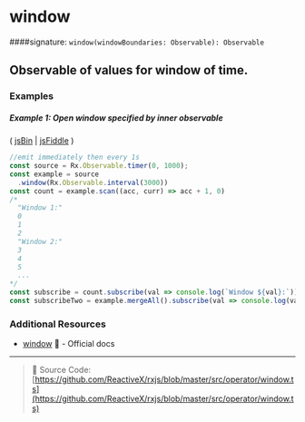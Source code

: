 # window
####signature: `window(windowBoundaries: Observable): Observable`

## Observable of values for window of time.

### Examples

##### Example 1: Open window specified by inner observable

( [jsBin](http://jsbin.com/jituvajeri/1/edit?js,console) | [jsFiddle](https://jsfiddle.net/btroncone/rmgghg6d/) )

```js
//emit immediately then every 1s
const source = Rx.Observable.timer(0, 1000);
const example = source
  .window(Rx.Observable.interval(3000))
const count = example.scan((acc, curr) => acc + 1, 0)          
/*
  "Window 1:"
  0
  1
  2
  "Window 2:"
  3
  4
  5
  ...
*/
const subscribe = count.subscribe(val => console.log(`Window ${val}:`));
const subscribeTwo = example.mergeAll().subscribe(val => console.log(val));
```


### Additional Resources
* [window](http://reactivex.io/rxjs/class/es6/Observable.js~Observable.html#instance-method-window) :newspaper: - Official docs

---
> :file_folder: Source Code:  [https://github.com/ReactiveX/rxjs/blob/master/src/operator/window.ts](https://github.com/ReactiveX/rxjs/blob/master/src/operator/window.ts)
